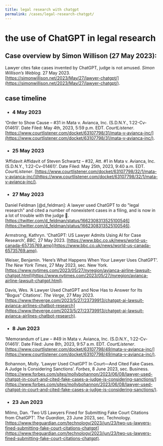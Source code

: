 ```yaml
---
title: legal research with chatgpt
permalink: /cases/legal-research-chatgpt/
---
```


# the use of ChatGPT in legal research

## Case overview by Simon Willison (27 May 2023):

Lawyer cites fake cases invented by ChatGPT, judge is not amused. *Simon Willison’s Weblog*. 27 May 2023. [https://simonwillison.net/2023/May/27/lawyer-chatgpt/](https://simonwillison.net/2023/May/27/lawyer-chatgpt/).

## case timeline

- ### 4 May 2023

‘Order to Show Cause – #31 in Mata v. Avianca, Inc. (S.D.N.Y., 1:22-Cv-01461)’. Date Filed: May 4th, 2023, 5:59 p.m. EDT. *CourtListener*. [https://www.courtlistener.com/docket/63107798/31/mata-v-avianca-inc/](https://www.courtlistener.com/docket/63107798/31/mata-v-avianca-inc/).

- ### 25 May 2023
‘Affidavit Affidavit of Steven Schwartz – #32, Att. #1 in Mata v. Avianca, Inc. (S.D.N.Y., 1:22-Cv-01461)’. Date Filed: May 25th, 2023, 9:40 a.m. EDT. *CourtListener*. [https://www.courtlistener.com/docket/63107798/32/1/mata-v-avianca-inc/](https://www.courtlistener.com/docket/63107798/32/1/mata-v-avianca-inc/).




- ### 27 May 2023

Daniel Feldman [@d_feldman]: A lawyer used ChatGPT to do "legal research" and cited a number of nonexistent cases in a filing, and is now in a lot of trouble with the judge 🤣. [https://twitter.com/d_feldman/status/1662308313525100546](https://twitter.com/d_feldman/status/1662308313525100546).


Armstrong, Kathryn. ‘ChatGPT: US Lawyer Admits Using AI for Case Research’, *BBC*, 27 May 2023. [https://www.bbc.co.uk/news/world-us-canada-65735769.amp](https://www.bbc.co.uk/news/world-us-canada-65735769.amp).


Weiser, Benjamin. ‘Here’s What Happens When Your Lawyer Uses ChatGPT’. *The New York Times*, 27 May 2023, sec. New York. [https://www.nytimes.com/2023/05/27/nyregion/avianca-airline-lawsuit-chatgpt.html](https://www.nytimes.com/2023/05/27/nyregion/avianca-airline-lawsuit-chatgpt.html).

Davis, Wes. ‘A Lawyer Used ChatGPT and Now Has to Answer for Its “Bogus” Citations’. *The Verge*, 27 May 2023. [https://www.theverge.com/2023/5/27/23739913/chatgpt-ai-lawsuit-avianca-airlines-chatbot-research](https://www.theverge.com/2023/5/27/23739913/chatgpt-ai-lawsuit-avianca-airlines-chatbot-research).



- ### 8 Jun 2023
‘Memorandum of Law – #49 in Mata v. Avianca, Inc. (S.D.N.Y., 1:22-Cv-01461)’. Date Filed: June 8th, 2023, 9:57 a.m. EDT. *CourtListener*. [https://www.courtlistener.com/docket/63107798/49/mata-v-avianca-inc/](https://www.courtlistener.com/docket/63107798/49/mata-v-avianca-inc/).


Bohannon, Molly. ‘Lawyer Used ChatGPT In Court—And Cited Fake Cases. A Judge Is Considering Sanctions’. *Forbes*, 8 June 2023, sec. Business. [https://www.forbes.com/sites/mollybohannon/2023/06/08/lawyer-used-chatgpt-in-court-and-cited-fake-cases-a-judge-is-considering-sanctions/](https://www.forbes.com/sites/mollybohannon/2023/06/08/lawyer-used-chatgpt-in-court-and-cited-fake-cases-a-judge-is-considering-sanctions/).


- ### 23 Jun 2023
Milmo, Dan. ‘Two US Lawyers Fined for Submitting Fake Court Citations from ChatGPT’. *The Guardian*, 23 June 2023, sec. Technology. [https://www.theguardian.com/technology/2023/jun/23/two-us-lawyers-fined-submitting-fake-court-citations-chatgpt](https://www.theguardian.com/technology/2023/jun/23/two-us-lawyers-fined-submitting-fake-court-citations-chatgpt).


